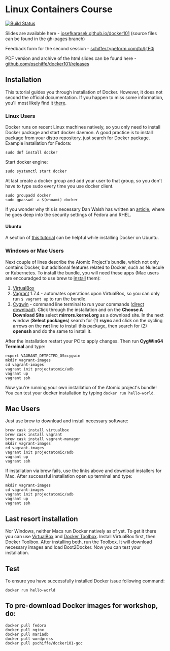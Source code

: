 # Linux Containers Course

[![Build Status](https://travis-ci.org/pschiffe/docker101.svg)](https://travis-ci.org/pschiffe/docker101)

Slides are available here - [josefkarasek.github.io/docker101](https://josefkarasek.github.io/docker101/) (source files can be found in the gh-pages branch)

Feedback form for the second session - [schiffer.typeform.com/to/IjtF0j](https://schiffer.typeform.com/to/IjtF0j)

PDF version and archive of the html slides can be found here - [github.com/pschiffe/docker101/releases](https://github.com/pschiffe/docker101/releases)

## Installation
This tutorial guides you through installation of Docker. However, it does not second the official documentation. If you happen to miss some information, you'll most likely find it [there](http://docs.docker.com/).

### Linux Users
Docker runs on recent Linux machines natively, so you only need to install Docker package and start docker daemon. A good practice is to install package from your distro repository, just search for Docker package.  Example installation for Fedora:
```
sudo dnf install docker
```
Start docker engine:
```
sudo systemctl start docker
```
At last create a docker group and add your user to that group, so you don't have to type sudo every time you use docker client.
```
sudo groupadd docker
sudo gpasswd -a $(whoami) docker
```
If you wonder why this is necessary Dan Walsh has written an [article](http://www.projectatomic.io/blog/2015/08/why-we-dont-let-non-root-users-run-docker-in-centos-fedora-or-rhel/), where he goes deep into the security settings of Fedora and RHEL.

#### Ubuntu
A section of [this tutorial](https://www.digitalocean.com/community/tutorials/how-to-dockerise-and-deploy-multiple-wordpress-applications-on-ubuntu) can be helpful while installing Docker on Ubuntu.

### Windows or Mac Users
Next couple of lines describe the Atomic Project's bundle, which not only contains Docker, but additional features related to Docker, such as Nulecule or Kubernetes. To install the bundle, you will need these apps (Mac users are encouradged to use brew to [install](#mac_users) them):

1. [VirtualBox](https://www.virtualbox.org/wiki/Downloads) 
2. [Vagrant](https://releases.hashicorp.com/vagrant/1.7.4/vagrant_1.7.4.msi) 1.7.4 - automates operations upon VirtualBox, so you can only run `$ vagrant up` to run the bundle.
3. [Cygwin](https://www.cygwin.com/) - command line terminal to run your commands ([direct download](https://www.cygwin.com/setup-x86_64.exe)). Click through the installation and on the **Choose A Download Site** select **mirrors.kernel.org** as a download site. In the next window (**Select packages**) search for (1) **rsync** and click on the cycling arrows on the **net** line to install this package, then search for (2) **openssh** and do the same to install it.

After the installation restart your PC to apply changes. Then run **CygWin64 Terminal** and type:
```
export VAGRANT_DETECTED_OS=cygwin
mkdir vagrant-images
cd vagrant-images
vagrant init projectatomic/adb
vagrant up
vagrant ssh
```
Now you're running your own installation of the Atomic project's bundle! You can test your docker installation by typing `docker run hello-world`.

## <a name="mac_users"></a>Mac Users
Just use brew to download and install necessary software:
```
brew cask install virtualbox
brew cask install vagrant
brew cask install vagrant-manager
mkdir vagrant-images
cd vagrant-images
vagrant init projectatomic/adb
vagrant up
vagrant ssh
```
If installation via brew fails, use the links above and download installers for Mac.
After successful installation open up terminal and type:
```
mkdir vagrant-images
cd vagrant-images
vagrant init projectatomic/adb
vagrant up
vagrant ssh
```

## Last resort installation
Nor Windows, neither Macs run Docker natively as of yet. To get it there you can use [VirtualBox](https://www.virtualbox.org/wiki/Downloads) and [Docker Toolbox](https://www.docker.com/toolbox). Install VirtualBox first, then Docker Toolbox. After installing both, run the Toolbox. It will download necessary images and load Boot2Docker. Now you can test your installation.

## Test
To ensure you have successfully installed Docker issue following command:
```
docker run hello-world
```

## To pre-download Docker images for workshop, do:
```
docker pull fedora
docker pull nginx
docker pull mariadb
docker pull wordpress
docker pull pschiffe/docker101-gcc
```
